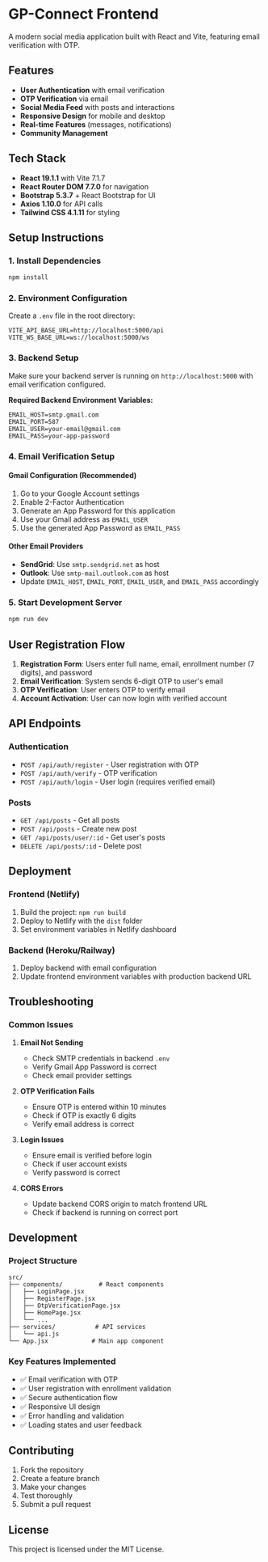 # GP-Connect Frontend

A modern social media application built with React and Vite, featuring email verification with OTP.

## Features

- **User Authentication** with email verification
- **OTP Verification** via email
- **Social Media Feed** with posts and interactions
- **Responsive Design** for mobile and desktop
- **Real-time Features** (messages, notifications)
- **Community Management**

## Tech Stack

- **React 19.1.1** with Vite 7.1.7
- **React Router DOM 7.7.0** for navigation
- **Bootstrap 5.3.7** + React Bootstrap for UI
- **Axios 1.10.0** for API calls
- **Tailwind CSS 4.1.11** for styling

## Setup Instructions

### 1. Install Dependencies
```bash
npm install
```

### 2. Environment Configuration
Create a `.env` file in the root directory:

```env
VITE_API_BASE_URL=http://localhost:5000/api
VITE_WS_BASE_URL=ws://localhost:5000/ws
```

### 3. Backend Setup
Make sure your backend server is running on `http://localhost:5000` with email verification configured.

**Required Backend Environment Variables:**
```env
EMAIL_HOST=smtp.gmail.com
EMAIL_PORT=587
EMAIL_USER=your-email@gmail.com
EMAIL_PASS=your-app-password
```

### 4. Email Verification Setup

#### Gmail Configuration (Recommended)
1. Go to your Google Account settings
2. Enable 2-Factor Authentication
3. Generate an App Password for this application
4. Use your Gmail address as `EMAIL_USER`
5. Use the generated App Password as `EMAIL_PASS`

#### Other Email Providers
- **SendGrid**: Use `smtp.sendgrid.net` as host
- **Outlook**: Use `smtp-mail.outlook.com` as host
- Update `EMAIL_HOST`, `EMAIL_PORT`, `EMAIL_USER`, and `EMAIL_PASS` accordingly

### 5. Start Development Server
```bash
npm run dev
```

## User Registration Flow

1. **Registration Form**: Users enter full name, email, enrollment number (7 digits), and password
2. **Email Verification**: System sends 6-digit OTP to user's email
3. **OTP Verification**: User enters OTP to verify email
4. **Account Activation**: User can now login with verified account

## API Endpoints

### Authentication
- `POST /api/auth/register` - User registration with OTP
- `POST /api/auth/verify` - OTP verification
- `POST /api/auth/login` - User login (requires verified email)

### Posts
- `GET /api/posts` - Get all posts
- `POST /api/posts` - Create new post
- `GET /api/posts/user/:id` - Get user's posts
- `DELETE /api/posts/:id` - Delete post

## Deployment

### Frontend (Netlify)
1. Build the project: `npm run build`
2. Deploy to Netlify with the `dist` folder
3. Set environment variables in Netlify dashboard

### Backend (Heroku/Railway)
1. Deploy backend with email configuration
2. Update frontend environment variables with production backend URL

## Troubleshooting

### Common Issues

1. **Email Not Sending**
   - Check SMTP credentials in backend `.env`
   - Verify Gmail App Password is correct
   - Check email provider settings

2. **OTP Verification Fails**
   - Ensure OTP is entered within 10 minutes
   - Check if OTP is exactly 6 digits
   - Verify email address is correct

3. **Login Issues**
   - Ensure email is verified before login
   - Check if user account exists
   - Verify password is correct

4. **CORS Errors**
   - Update backend CORS origin to match frontend URL
   - Check if backend is running on correct port

## Development

### Project Structure
```
src/
├── components/          # React components
│   ├── LoginPage.jsx
│   ├── RegisterPage.jsx
│   ├── OtpVerificationPage.jsx
│   ├── HomePage.jsx
│   └── ...
├── services/           # API services
│   └── api.js
└── App.jsx            # Main app component
```

### Key Features Implemented
- ✅ Email verification with OTP
- ✅ User registration with enrollment validation
- ✅ Secure authentication flow
- ✅ Responsive UI design
- ✅ Error handling and validation
- ✅ Loading states and user feedback

## Contributing

1. Fork the repository
2. Create a feature branch
3. Make your changes
4. Test thoroughly
5. Submit a pull request

## License

This project is licensed under the MIT License.